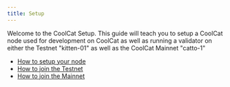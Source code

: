 ```yaml
---
title: Setup
---
```


Welcome to the CoolCat Setup. This guide will teach you to setup a CoolCat node used for development on CoolCat as well as running a validator on either the Testnet "kitten-01" as well as the CoolCat Mainnet "catto-1"

<YouWillLearn isChapter={true}>

- [How to setup your node](/build/setup/node)
- [How to join the Testnet](/build/setup/testnet)
- [How to join the Mainnet](/build/setup/mainnet)

</YouWillLearn>
